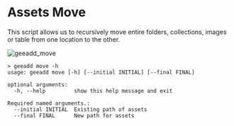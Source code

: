 # Assets Move

This script allows us to recursively move entire folders, collections, images or table from one location to the other.

![geeadd_move](https://user-images.githubusercontent.com/6677629/80338068-779c7380-8829-11ea-815e-8e1f68896154.gif)

```
> geeadd move -h
usage: geeadd move [-h] [--initial INITIAL] [--final FINAL]

optional arguments:
  -h, --help         show this help message and exit

Required named arguments.:
  --initial INITIAL  Existing path of assets
  --final FINAL      New path for assets
```
